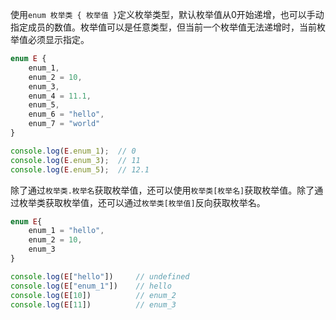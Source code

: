 使用`enum 枚举类 { 枚举值 }`定义枚举类型，默认枚举值从0开始递增，也可以手动指定成员的数值。枚举值可以是任意类型，但当前一个枚举值无法递增时，当前枚举值必须显示指定。

```typescript
enum E {
    enum_1,
    enum_2 = 10,
    enum_3,
    enum_4 = 11.1,
    enum_5,
    enum_6 = "hello",
    enum_7 = "world"
}

console.log(E.enum_1);  // 0
console.log(E.enum_3);  // 11
console.log(E.enum_5);  // 12.1
```

除了通过`枚举类.枚举名`获取枚举值，还可以使用`枚举类[枚举名]`获取枚举值。除了通过枚举类获取枚举值，还可以通过`枚举类[枚举值]`反向获取枚举名。

```typescript
enum E{
    enum_1 = "hello",
    enum_2 = 10,
    enum_3
}

console.log(E["hello"])     // undefined
console.log(E["enum_1"])    // hello
console.log(E[10])          // enum_2
console.log(E[11])          // enum_3
```
